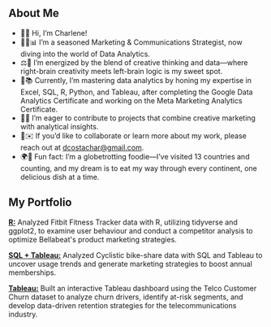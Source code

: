 ## About Me

- 👋🙂 Hi, I’m Charlene!
- 👩‍💻📊 I’m a seasoned Marketing & Communications Strategist, now diving into the world of Data Analytics.
- ⚖️🧠 I’m energized by the blend of creative thinking and data—where right-brain creativity meets left-brain logic is my sweet spot.
- 🌱📚 Currently, I’m mastering data analytics by honing my expertise in Excel, SQL, R, Python, and Tableau, after completing the Google Data Analytics Certificate and working on the Meta Marketing Analytics Certificate. 
- 👀💡 I’m eager to contribute to projects that combine creative marketing with analytical insights.
- 💞️✉️ If you’d like to collaborate or learn more about my work, please reach out at dcostachar@gmail.com. 
- 🌍🍴 Fun fact: I’m a globetrotting foodie—I’ve visited 13 countries and counting, and my dream is to eat my way through every continent, one delicious dish at a time.

## My Portfolio

[**R:**](https://dcostachar.github.io/bellabeat-case-study/) Analyzed Fitbit Fitness Tracker data with R, utilizing tidyverse and ggplot2, to examine user behaviour and conduct a competitor analysis to optimize Bellabeat's product marketing strategies.

[**SQL + Tableau:**](https://github.com/dcostachar/cyclistic-case-study) Analyzed Cyclistic bike-share data with SQL and Tableau to uncover usage trends and generate marketing strategies to boost annual memberships. 

[**Tableau:**](https://github.com/dcostachar/telco-customer-churn-dashboard) Built an interactive Tableau dashboard using the Telco Customer Churn dataset to analyze churn drivers, identify at-risk segments, and develop data-driven retention strategies for the telecommunications industry.

